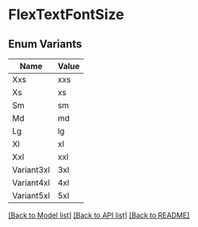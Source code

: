 # FlexTextFontSize

## Enum Variants

| Name | Value |
|---- | -----|
| Xxs | xxs |
| Xs | xs |
| Sm | sm |
| Md | md |
| Lg | lg |
| Xl | xl |
| Xxl | xxl |
| Variant3xl | 3xl |
| Variant4xl | 4xl |
| Variant5xl | 5xl |


[[Back to Model list]](../README.md#documentation-for-models) [[Back to API list]](../README.md#documentation-for-api-endpoints) [[Back to README]](../README.md)



